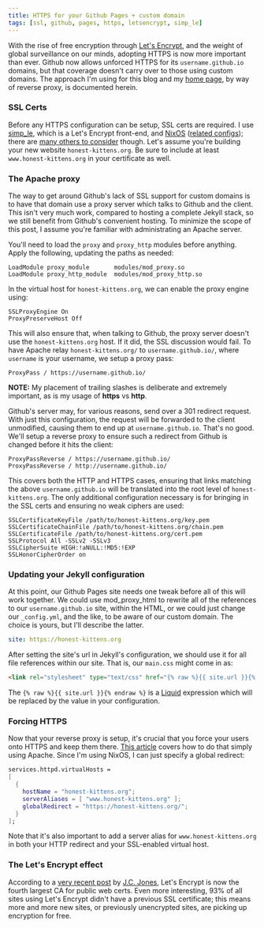 ```yaml
---
title: HTTPS for your Github Pages + custom domain
tags: [ssl, github, pages, https, letsencrypt, simp_le]
---
```


With the rise of free encryption through [Let's
Encrypt](https://letsencrypt.org/), and the weight of global surveillance on our
minds, adopting HTTPS is now more important than ever. Github now allows
unforced HTTPS for its `username.github.io` domains, but that coverage doesn't
carry over to those using custom domains. The approach I'm using for this blog
and my [home page](https://jeaye.com/), by way of reverse proxy, is documented
herein.

### SSL Certs

Before any HTTPS configuration can be setup, SSL certs are required. I use
[simp_le](https://github.com/kuba/simp_le),
which is a Let's Encrypt front-end, and [NixOS](http://nixos.org/)
([related
configs](https://github.com/jeaye/nix-files/blob/master/service/acme.nix)); there are [many others to
consider](https://www.metachris.com/2015/12/comparison-of-10-acme-lets-encrypt-clients/)
though. Let's assume you're building your new website `honest-kittens.org`. Be
sure to include at least `www.honest-kittens.org` in your certificate as well.

### The Apache proxy

The way to get around Github's lack of SSL support for custom domains is to have
that domain use a proxy server which talks to Github and the client. This isn't
very much work, compared to hosting a complete Jekyll stack, so we still benefit
from Github's convenient hosting. To minimize the scope of this post, I assume
you're familiar with administrating an Apache server.

You'll need to load the `proxy` and `proxy_http` modules before anything. Apply
the following, updating the paths as needed:

```text
LoadModule proxy_module       modules/mod_proxy.so
LoadModule proxy_http_module  modules/mod_proxy_http.so
```

In the virtual host for `honest-kittens.org`, we can enable the proxy engine
using:

```text
SSLProxyEngine On
ProxyPreserveHost Off
```

This will also ensure that, when talking to Github, the proxy server doesn't use
the `honest-kittens.org` host. If it did, the SSL discussion would fail. To have
Apache relay `honest-kittens.org/` to `username.github.io/`, where `username` is
your username, we setup a proxy pass:

```text
ProxyPass / https://username.github.io/
```

**NOTE:** My placement of trailing slashes is deliberate and extremely
important, as is my usage of **https** vs **http**.

Github's server may, for various reasons, send over a 301 redirect request. With
just this configuration, the request will be forwarded to the client unmodified,
causing them to end up at `username.github.io`. That's no good. We'll setup a
reverse proxy to ensure such a redirect from Github is changed before it hits
the client:

```text
ProxyPassReverse / https://username.github.io/
ProxyPassReverse / http://username.github.io/
```

This covers both the HTTP and HTTPS cases, ensuring that links matching the
above `username.github.io` will be translated into the root level of
`honest-kittens.org`. The only additional configuration necessary is for
bringing in the SSL certs and ensuring no weak ciphers are used:

```text
SSLCertificateKeyFile /path/to/honest-kittens.org/key.pem
SSLCertificateChainFile /path/to/honest-kittens.org/chain.pem
SSLCertificateFile /path/to/honest-kittens.org/cert.pem
SSLProtocol All -SSLv2 -SSLv3
SSLCipherSuite HIGH:!aNULL:!MD5:!EXP
SSLHonorCipherOrder on
```

### Updating your Jekyll configuration

At this point, our Github Pages site needs one tweak before all of this will
work together. We could use mod_proxy_html to rewrite all of the references to
our `username.github.io` site, within the HTML, or we could just change our
`_config.yml`, and the like, to be aware of our custom domain. The choice is
yours, but I'll describe the latter.

```yaml
site: https://honest-kittens.org
```

After setting the site's url in Jekyll's configuration, we should use it for all
file references within our site. That is, our `main.css` might come in as:

```html
<link rel="stylesheet" type="text/css" href="{% raw %}{{ site.url }}{% endraw %}/css/main.css" />
```

The `{% raw %}{{ site.url }}{% endraw %}` is a
[Liquid](https://github.com/Shopify/liquid/wiki) expression which will be
replaced by the value in your configuration.

### Forcing HTTPS

Now that your reverse proxy is setup, it's crucial that you force your users
onto HTTPS and keep them there. [This
article](https://www.ssl.com/how-to/force-https-connections-in-an-apache-server-environment/)
covers how to do that simply using Apache. Since I'm using NixOS, I can just
specify a global redirect:

```nix
services.httpd.virtualHosts =
[
  {
    hostName = "honest-kittens.org";
    serverAliases = [ "www.honest-kittens.org" ];
    globalRedirect = "https://honest-kittens.org/";
  }
];
```

Note that it's also important to add a server alias for `www.honest-kittens.org`
in both your HTTP redirect and your SSL-enabled virtual host.

### The Let's Encrypt effect

According to a [very recent
post](https://tacticalsecret.com/early-impacts-of-letsencrypt/) by [J.C.
Jones](https://twitter.com/jamespugjones), Let's Encrypt is now the fourth
largest CA for public web certs. Even more interesting, 93% of all sites using
Let's Encrypt didn't have a previous SSL certificate; this means more and more
new sites, or previously unencrypted sites, are picking up encryption for free.
